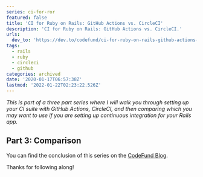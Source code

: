 ```yaml
---
series: ci-for-ror
featured: false
title: 'CI for Ruby on Rails: GitHub Actions vs. CircleCI'
description: 'CI for Ruby on Rails: GitHub Actions vs. CircleCI.'
urls:
  dev_to: 'https://dev.to/codefund/ci-for-ruby-on-rails-github-actions-vs-circleci-524p'
tags:
  - rails
  - ruby
  - circleci
  - github
categories: archived
date: '2020-01-17T06:57:38Z'
lastmod: '2022-01-22T02:23:22.526Z'
---
```


_This is part of a three part series where I will walk you through setting up your CI suite with GitHub Actions, CircleCI, and then comparing which you may want to use if you are setting up continuous integration for your Rails app._

## Part 3: Comparison

You can find the conclusion of this series on the [CodeFund Blog](https://codefund.io/blog/ci-for-ruby-on-rails-github-actions-vs-circleci).

Thanks for following along!
